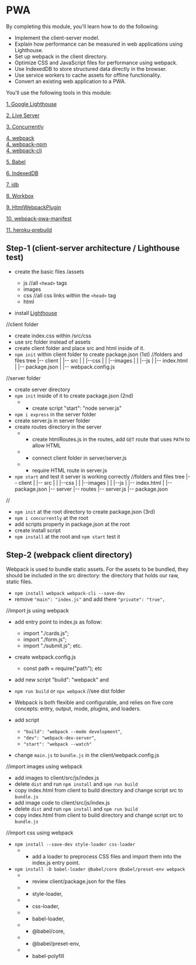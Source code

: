 # PWA

By completing this module, you'll learn how to do the following:

- Implement the client-server model.
- Explain how performance can be measured in web applications using Lighthouse.
- Set up webpack in the client directory.
- Optimize CSS and JavaScript files for performance using webpack.
- Use IndexedDB to store structured data directly in the browser.
- Use service workers to cache assets for offline functionality.
- Convert an existing web application to a PWA.

You’ll use the following tools in this module:

[1. Google Lighthouse](https://developer.chrome.com/docs/lighthouse/overview/)

[2. Live Server](https://marketplace.visualstudio.com/items?itemName=ritwickdey.LiveServer)

[3. Concurrently](https://www.npmjs.com/package/concurrently)

[4. webpack](https://webpack.js.org/)<br/>
[4. webpack-npm](https://www.npmjs.com/package/webpack)<br/>
[4. webpack-cli](https://www.npmjs.com/package/webpack-cli)

[5. Babel](https://babeljs.io/docs/en/)

[6. IndexedDB](https://developer.mozilla.org/en-US/docs/Web/API/IndexedDB_API)

[7. idb](https://www.npmjs.com/package/idb)

[8. Workbox](https://developer.chrome.com/docs/workbox/)

[9. HtmlWebpackPlugin](https://webpack.js.org/plugins/html-webpack-plugin/)

[10. webpack-pwa-manifest](https://www.npmjs.com/package/webpack-pwa-manifest)

[11. heroku-prebuild](https://devcenter.heroku.com/articles/nodejs-support#customizing-the-build-process)

## Step-1 (client-server architecture / Lighthouse test)

- create the basic files /assets

  - js //all `<head>` tags
  - images
  - css //all css links within the `<head>` tag
  - html

- install [Lighthouse](https://chrome.google.com/webstore/detail/lighthouse/blipmdconlkpinefehnmjammfjpmpbjk?hl=en)

//client folder

- create index.css within /src/css
- use src folder instead of assets
- create client folder and place src and html inside of it.
- `npm init` within client folder to create package.json (1st)
  //folders and files tree
  |-- client
  | |-- src
  | | |--css
  | | |--images
  | | |--js
  | |-- index.html
  | |-- package.json
  | |-- webpack.config.js

//server folder

- create server directory
- `npm init` inside of it to create package.json (2nd)
  - - create script "start": "node server.js"
- `npm i express` in the server folder
- create server.js in server folder
- create routes directory in the server
  - - create htmlRoutes.js in the routes, add `GET` route that uses `PATH` to allow HTML
  - - connect client folder in server/server.js
  - - require HTML route in server.js
- `npm start` and test it server is working correctly
  //folders and files tree
  |-- client
  | |-- src
  | | |--css
  | | |--images
  | | |--js
  | |-- index.html
  | |-- package.json
  |-- server
  |-- routes
  |-- server.js
  |-- package.json

//

- `npm init` at the root directory to create package.json (3rd)
- `npm i concurrently` at the root
- add scripts property in package.json at the root
- create install script
- `npm install` at the root and `npm start` test it

## Step-2 (webpack client directory)

Webpack is used to bundle static assets. For the assets to be bundled, they should be included in the src directory: the directory that holds our raw, static files.

- `npm install webpack webpack-cli --save-dev`
- remove `"main": "index.js"` and add there `"private": "true",`

//import js using webpack

- add entry point to index.js as follow:
  - import "./cards.js";
  - import "./form.js";
  - import "./submit.js"; etc.
- create webpack.config.js
  - const path = require("path"); etc
- add new script "build": "webpack" and
- `npm run build` or `npx webpack` //see dist folder

- Webpack is both flexible and configurable, and relies on five core concepts: entry, output, mode, plugins, and loaders.

- add script
  - `"build": "webpack --mode development"`,
  - `"dev": "webpack-dev-server"`,
  - `"start": "webpack --watch"`
- change `main.js` to `bundle.js` in the client/webpack.config.js

//import images using webpack

- add images to client/src/js/index.js
- delete `dist` and run `npm install` and `npm run build`
- copy index.html from client to build directory and change script src to `bundle.js`
- add image code to client/src/js/index.js
- delete `dist` and run `npm install` and `npm run build`
- copy index.html from client to build directory and change script src to `bundle.js`

//import css using webpack

- `npm install --save-dev style-loader css-loader`
  - - add a loader to preprocess CSS files and import them into the index.js entry point.
- `npm install -D babel-loader @babel/core @babel/preset-env webpack`
  - - review client/package.json for the files
  - - style-loader,
  - - css-loader,
  - - babel-loader,
  - - @babel/core,
  - - @babel/preset-env,
  - - babel-polyfill
